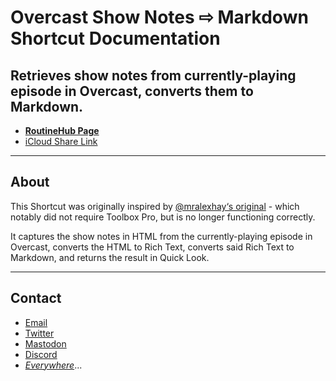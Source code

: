 # Overcast Show Notes ⇨ Markdown Shortcut Documentation
## Retrieves show notes from currently-playing episode in Overcast, converts them to Markdown.
* [**RoutineHub Page**](https://routinehub.co/shortcut/8943/)
* [iCloud Share Link](https://www.icloud.com/shortcuts/7401bbe8134a4ef8acf2aff126b053a7)
***
## About
This Shortcut was originally inspired by [@mralexhay‘s original](https://routinehub.co/shortcut/2343/) - which notably did not require Toolbox Pro, but is no longer functioning correctly.

It captures the show notes in HTML from the currently-playing episode in Overcast, converts the HTML to Rich Text, converts said Rich Text to Markdown, and returns the result in Quick Look.

***

## Contact

* [Email](mailto:davidblue@extratone.com) 
* [Twitter](https://twitter.com/NeoYokel)
* [Mastodon](https://mastodon.social/@DavidBlue)
* [Discord](https://discord.gg/0b9KQUKP858b0iZF)
* [*Everywhere*](https://www.notion.so/rotund/9fdc8e9610b34b8f991ebc148b760055?v=c170b58650c04fbdb7adc551a73d16a7)...